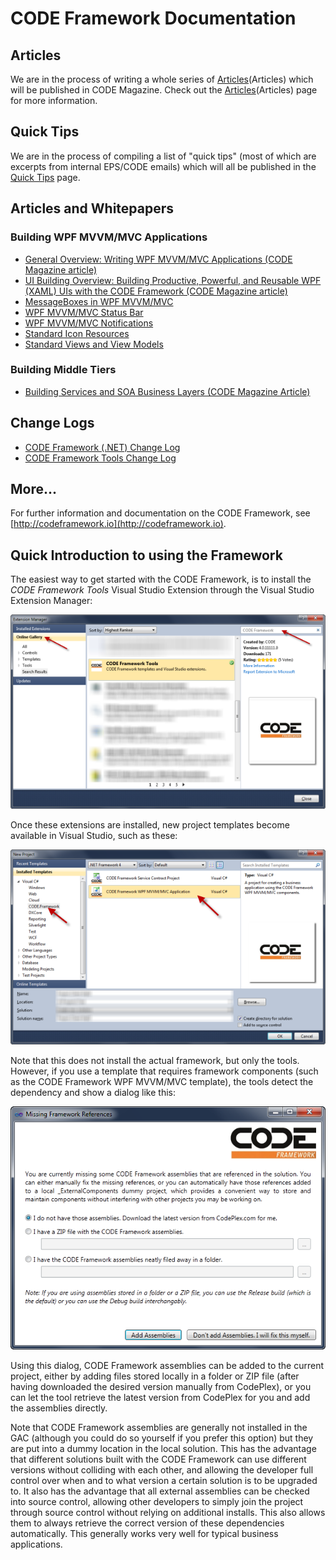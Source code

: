 # CODE Framework Documentation
## Articles
We are in the process of writing a whole series of [Articles](Articles)(Articles) which will be published in CODE Magazine. Check out the [Articles](Articles)(Articles) page for more information.

## Quick Tips
We are in the process of compiling a list of "quick tips" (most of which are excerpts from internal EPS/CODE emails) which will all be published in the [Quick Tips](Quick-Tips) page.

## Articles and Whitepapers

### Building WPF MVVM/MVC Applications

* [General Overview: Writing WPF MVVM/MVC Applications (CODE Magazine article)](http://www.codemag.com/Article/1201061)
* [UI Building Overview: Building Productive, Powerful, and Reusable WPF (XAML) UIs with the CODE Framework (CODE Magazine article)](http://www.codemag.com/Article/1206101)
* [MessageBoxes in WPF MVVM/MVC](MessageBoxes-in-WPF-MVVM_MVC)
* [WPF MVVM/MVC Status Bar](WPF-MVVM_MVC-Status-Bar)
* [WPF MVVM/MVC Notifications](WPF-MVVM_MVC-Notifications)
* [Standard Icon Resources](Standard-Icon-Resources)
* [Standard Views and View Models](Standard-Views-and-View-Models)

### Building Middle Tiers

* [Building Services and SOA Business Layers (CODE Magazine Article)](http://www.codemag.com/Article/1203061)

## Change Logs
* [CODE Framework (.NET) Change Log](CODE-Framework-(.NET)-Change-Log)
* [CODE Framework Tools Change Log](CODE-Framework-Tools-Change-Log)

## More...

For further information and documentation on the CODE Framework, see [http://codeframework.io](http://codeframework.io).
## Quick Introduction to using the Framework
The easiest way to get started with the CODE Framework, is to install the _CODE Framework Tools_ Visual Studio Extension through the Visual Studio Extension Manager:

![](Documentation_CODE-Framework-ExtensionManager.png)

Once these extensions are installed, new project templates become available in Visual Studio, such as these:

![](Documentation_CODE-Framework-Templates.png)

Note that this does not install the actual framework, but only the tools. However, if you use a template that requires framework components (such as the CODE Framework WPF MVVM/MVC template), the tools detect the dependency and show a dialog like this:

![](Documentation_CODE-Framework-DownloadFiles.png)

Using this dialog, CODE Framework assemblies can be added to the current project, either by adding files stored locally in a folder or ZIP file (after having downloaded the desired version manually from CodePlex), or you can let the tool retrieve the latest version from CodePlex for you and add the assemblies directly.

Note that CODE Framework assemblies are generally not installed in the GAC (although you could do so yourself if you prefer this option) but they are put into a dummy location in the local solution. This has the advantage that different solutions built with the CODE Framework can use different versions without colliding with each other, and allowing the developer full control over when and to what version a certain solution is to be upgraded to. It also has the advantage that all external assemblies can be checked into source control, allowing other developers to simply join the project through source control without relying on additional installs. This also allows them to always retrieve the correct version of these dependencies automatically. This generally works very well for typical business applications.